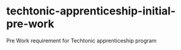 # techtonic-apprenticeship-initial-pre-work
Pre Work requirement for Techtonic apprenticeship program
